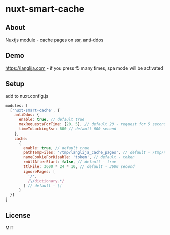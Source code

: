 # nuxt-smart-cache

## About

Nuxtjs module - cache pages on ssr, anti-ddos

## Demo

https://langlija.com - if you press f5 many times, spa mode will be activated

## Setup

add to nuxt.config.js

```javascript
modules: [
  ['nuxt-smart-cache', {
    antiDdos: {
      enable: true, // default true
      maxRequestsForTime: [20, 5], // default 20 - request for 5 second
      timeToLockingSsr: 600 // default 600 second
    },
    cache:
      {
        enable: true, // default true
        pathTempFiles: '/tmp/langlija_cache_pages', // default - /tmp/nuxt_cache_pages
        nameCookieForDisable: 'token', // default - token
        rmAllAfterStart: false, // default - true
        ttlFile: 3600 * 24 * 10, // default - 3600 second
        ignorePages: [
          '/',
          /\/dictionary.*/
        ] // default - []
      }
  }]
]
```

## License

MIT

